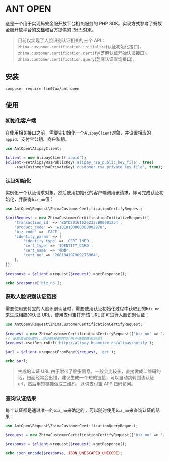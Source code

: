 # ANT OPEN

这是一个用于实现蚂蚁金服开放平台相关服务的 PHP SDK。实现方式参考了蚂蚁金服开放平台的[文档](https://docs.alipay.com/zmxy/271)和官方提供的 [PHP SDK](https://docs.alipay.com/zmxy/54/103419#s1)。

> 目前仅实现了人脸识别认证相关的三个 API：`zhima.customer.certification.initialize`(认证初始化接口)、`zhima.customer.certification.certify`(芝麻认证开始认证接口)、`zhima.customer.certification.query`(芝麻认证查询接口)。

## 安装

```shell
composer require lin07ux/ant-open
```

## 使用

### 初始化客户端

在使用相关接口之前，需要先初始化一个`AlipayClient`对象，并设置相应的`appid`、支付宝公钥、商户私钥。

```php
use AntOpen\AlipayClient;

$client = new AlipayClient('appid');
$client->setAlipayRsaPublicKey('alipay_rsa_public_key_file', true)
    ->setCustomerRsaPrivateKey('customer_rsa_private_key_file', true);
```

### 认证初始化

实例化一个认证请求对象，然后使用初始化的客户端调用该请求，即可完成认证初始化，并获得`biz_no`值：

```php
use AntOpen\Request\ZhimaCustomerCertificationCertifyRequest;

$initRequest = new ZhimaCustomerCertificationInitializeRequest([
    'transaction_id' => 'ZGYD201610252323000001234',
    'product_code' => 'w1010100000000002978',
    'biz_code' => 'FACE',
    'identity_param' => [
        'identity_type' => 'CERT_INFO',
        'cert_type' => 'IDENTITY_CARD',
        'cert_name' => '收委',
        'cert_no' => '260104197909275964',
    ],
]);

$response = $client->request($request)->getResponse();

echo $response['biz_no'];
```

### 获取人脸识别认证链接

需要使用支付宝的人脸识别认证时，需要使用认证初始化过程中获取到的`biz_no`来生成相应的认证 URL，使用支付宝打开该 URL 即可进行人脸识别认证：

```php
use AntOpen\Request\ZhimaCustomerCertificationCertifyRequest;

$request = new ZhimaCustomerCertificationCertifyRequest(['biz_no' => 'ZM201812183000000808000675381813']);
// 设置查询完成后，自动跳转的网址(用于获取查询结果)
$request->setReturnUrl('http://alipay.huameiex.cn/alipay/notify');

$url = $client->requestFromPage($request, 'get');

echo $url;
```

> 生成的认证 URL 由于附带了很多信息，一般会比较长，直接做成二维码的话，扫面经常会出错，建议生成一个短的链接，可以自动跳转到该认证 url，然后用短链接做成二维码，以供支付宝 APP 扫码访问。

### 查询认证结果

每个认证都是通过唯一的`biz_no`来确定的，可以随时使用`biz_no`来查询认证的结果：

```php
use AntOpen\Request\ZhimaCustomerCertificationQueryRequest;

$request = new ZhimaCustomerCertificationCertifyRequest(['biz_no' => 'ZM201812183000000808000675381813']);

$response = $client->request($request)->getResponse();

echo json_encode($response, JSON_UNESCAPED_UNICODE);
```
